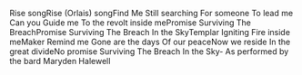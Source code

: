 Rise songRise (Orlais) songFind Me
Still searching
For someone
To lead me
Can you
Guide me
To the revolt inside mePromise
Surviving
The BreachPromise
Surviving
The Breach
In the SkyTemplar
Igniting
Fire inside meMaker
Remind me
Gone are the days
Of our peaceNow we reside
In the great divideNo promise
Surviving
The Breach
In the Sky- As performed by the bard Maryden Halewell
